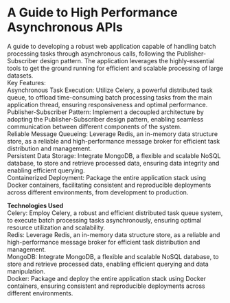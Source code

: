 # A Guide to High Performance Asynchronous APIs

A guide to developing a robust web application capable of handling batch processing tasks through asynchronous calls, following the Publisher-Subscriber design pattern. The application leverages the highly-essential tools to get the ground running for efficient and scalable processing of large datasets. \
Key Features: \
Asynchronous Task Execution: Utilize Celery, a powerful distributed task queue, to offload time-consuming batch processing tasks from the main application thread, ensuring responsiveness and optimal performance. \
Publisher-Subscriber Pattern: Implement a decoupled architecture by adopting the Publisher-Subscriber design pattern, enabling seamless communication between different components of the system. \
Reliable Message Queueing: Leverage Redis, an in-memory data structure store, as a reliable and high-performance message broker for efficient task distribution and management. \
Persistent Data Storage: Integrate MongoDB, a flexible and scalable NoSQL database, to store and retrieve processed data, ensuring data integrity and enabling efficient querying. \
Containerized Deployment: Package the entire application stack using Docker containers, facilitating consistent and reproducible deployments across different environments, from development to production.


**Technologies Used** \
Celery: Employ Celery, a robust and efficient distributed task queue system, to execute batch processing tasks asynchronously, ensuring optimal resource utilization and scalability. \
Redis: Leverage Redis, an in-memory data structure store, as a reliable and high-performance message broker for efficient task distribution and management. \
MongoDB: Integrate MongoDB, a flexible and scalable NoSQL database, to store and retrieve processed data, enabling efficient querying and data manipulation. \
Docker: Package and deploy the entire application stack using Docker containers, ensuring consistent and reproducible deployments across different environments.


